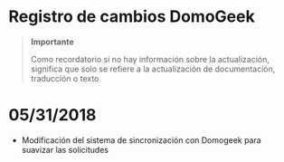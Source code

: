 # Registro de cambios DomoGeek

>**Importante**
>
>Como recordatorio si no hay información sobre la actualización, significa que solo se refiere a la actualización de documentación, traducción o texto

# 05/31/2018

- Modificación del sistema de sincronización con Domogeek para suavizar las solicitudes
